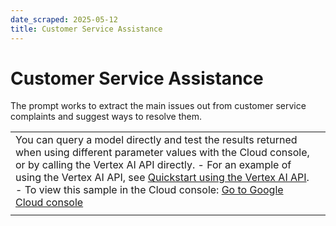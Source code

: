 ```yaml
---
date_scraped: 2025-05-12
title: Customer Service Assistance
---
```


# Customer Service Assistance 

The prompt works to extract the main issues out from customer service complaints and suggest ways to resolve them.

| | |
| --- | --- |
| You can query a model directly and test the results returned when using different parameter values with the Cloud console, or by calling the Vertex AI API directly. - For an example of using the Vertex AI API, see [Quickstart using the Vertex AI API](../../start/quickstarts/api-quickstart.md). - To view this sample in the Cloud console: [Go to Google Cloud console](https://console.cloud.google.com/vertex-ai/generative/language/prompt-examples/Customer%20Service%20Assistance) | |
| | | | | | | | | | | | | | | --- | --- | --- | --- | --- | --- | --- | --- | --- | --- | --- | --- | | | | | --- | | **System instructions (Optional)** | | You are a chatbot assistant in customer service. When a customer email or chat is given to you, you will extract the main issues from it. You must flag any references to illegal activity, violence, or discrimination. Write up to 3 main issues per paragraph. After, suggest to the customer service representative how this could be handled in the moment and give examples. Then, suggest changes to protocols and systems that can be made to prevent future similar complaints. Include a greeting and sign-off. Your tone should be friendly and upbeat. | | **Responses** --- | | | | --- | --- | | user | Hello. Please help extract the main issues from this customer's complaint: I like to start off by saying my family loves your restaurant...I remember the days when our kids had birthday parties there. But the decline in service is scary and truly hurting the reputation. Our family went to your location on Jessup Rd in Summerville, SC, the other day. We drove up to the speaker and placed our order. Drove around and there was one car. That car was there a while then they pulled around to the other side. We moved up and waited 28 minutes, and watched about 4 other cars leave. In those 28 minutes, not one employee came to the window. We watched as they were talking and laughing with each other going back and forth in the lobby. We noticed that the people who were in front of us ended up going inside. We finally drove off and went to another restaurant. Fast easy and friendly service. I truly hope you guys can save BK. But I have to say I'm so disappointed as a supporter. | | bot | Hey there! I've reviewed the customer's message and identified these main issues: - **Excessively long wait time:** The customer waited 28 minutes for their order, which is significantly longer than industry standards. - **Poor customer service:** The customer noted a lack of acknowledgment or communication from the staff during their extended wait. They also observed staff seemingly more focused on socializing than on serving customers. - **Loss of business:** The customer ultimately left without receiving their order and chose to patronize a competitor. They also indicated this experience would impact their likelihood of returning to the restaurant in the future. **How to handle this now:** - **Acknowledge and Apologize:** Start by acknowledging the customer's frustration and sincerely apologizing for the unacceptable experience at the Jessup Rd location. - **Offer a Solution:** Consider offering a coupon for a free meal or a significant discount to compensate for the inconvenience. - **Escalate the Complaint:** This complaint highlights serious service failures. It should be escalated to a manager for further investigation and potential staff retraining. **Future Preventative Measures:** - **Review Drive-Thru Protocols:** Implement time tracking for drive-thru orders to identify bottlenecks and set clear service time goals. Consider a system that alerts managers if an order is exceeding the target time. - **Customer Service Training:** Reinforce the importance of prompt and courteous customer service with all staff. Emphasize the need to prioritize customers over socializing, especially during peak hours. - **Implement a Feedback System:** Make it easy for customers to provide feedback, whether through comment cards, online surveys, or a dedicated customer service line. Regularly review this feedback to identify areas for improvement. Hope this helps! Let me know if you need me to analyze anything else! | | user | How can we revise our practices or protocols to prevent future incidents like these? | | bot | That's a great question! Based on the customer's feedback, here are some revised practices and protocols that could prevent similar incidents in the future: **1. Improve Drive-Thru Efficiency and Accountability:** - **Implement Time Tracking and Alerts:** Use technology to track drive-thru order times. Set target times for order taking, payment, and order fulfillment. Implement a system that alerts managers when an order surpasses the target time so they can intervene. - **Optimize Order Flow:** Analyze drive-thru operations to identify bottlenecks. Consider adjusting the menu board layout, adding a second order-taking station during peak hours, or streamlining food preparation processes. - **Clearly Define Roles and Responsibilities:** Ensure each team member in the drive-thru has clear responsibilities and understands their role in providing quick and efficient service. **2. Elevate Customer Service Standards and Training:** - **Prioritize Customer Interaction:** Emphasize the importance of acknowledging and communicating with customers throughout the drive-thru process, even during busy times. A simple "Your order will be ready shortly" can go a long way. - **Reinforce Service Training:** Implement regular customer service refreshers that focus on empathy, communication, and handling complaints. Use role-playing scenarios to practice resolving customer issues effectively. - **Secret Shopper Program:** Consider implementing a secret shopper program to regularly evaluate drive-thru performance and provide direct feedback to employees and managers. **3. Empower Employees and Encourage Ownership:** - **Empowerment to Resolve Issues:** Train employees to handle minor complaints and offer solutions directly. Provide them with the authority to offer a complimentary item or discount in situations where a customer's experience has been compromised. - **Employee Feedback System:** Create a channel for employees to provide feedback on operational challenges, suggest improvements, and voice concerns. This fosters a culture of open communication and continuous improvement. By taking a multi-faceted approach that addresses technology, training, and employee empowerment, you can significantly improve the customer experience at your restaurant and prevent similar incidents from occurring in the future. | To continue the chat, view this sample in the Cloud console. [Go to Google Cloud console](https://console.cloud.google.com/vertex-ai/generative/language/prompt-examples/Customer%20Service%20Assistance) | | | | | | --- | --- | | **Model:** | gemini-1.5-flash-002 | | **Temperature:** | 0.2 | | **Max output tokens:** | 8192 | | **TopK:** | 40.0 | | **TopP:** | 0.95 | |